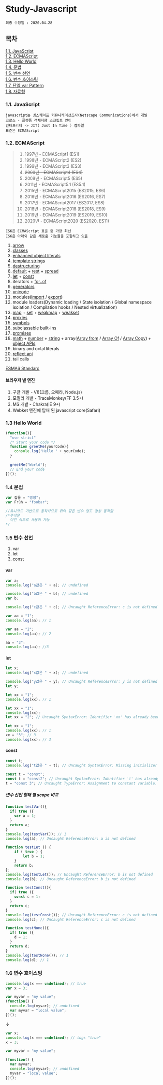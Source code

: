 # Study-Javascript
    최종 수정일 : 2020.04.28
    
## 목차
[1.1. JavaScript](#1.1.-JavaScript)   
[1.2. ECMAScript](#1.2.-ECMAScript)   
[1.3. Hello World](#1.3.-Hello-World)   
[1.4. 문법](#1.4.-문법)   
[1.5. 변수 선언](#1.5.-변수-선언)   
[1.6. 변수 호이스팅](#1.6.-변수-호이스팅)   
[1.7. 단일 var Pattern](#1.7.-단일-var-Pattern)   
[1.8. 자료형](#1.8.-자료형)   

### 1.1. JavaScript
    javascript는 넷스케이프 커뮤니케이션즈사(Netscape Communications)에서 개발   
    크로스 - 플랫폼 객체지향 스크립트 언어   
    인터프리터 -> JIT( Just In Time ) 컴파일   
    표준은 ECMAScript   

### 1.2. ECMAScript
    
> 01. 1997년 - ECMAScript1 (ES1)
> 02. 1998년 - ECMAScript2 (ES2)
> 03. 1999년 - ECMAScript3 (ES3)
> 04. ~~2000년 - ECMAScript4 (ES4)~~
> 05. 2009년 - ECMAScript5 (ES5)
> 06. 2011년 - ECMAScript5.1 (ES5.1)
> 07. 2015년 - ECMAScript2015 (ES2015, ES6)
> 08. 2016년 - ECMAScript2016 (ES2016, ES7)
> 09. 2017년 - ECMAScript2017 (ES2017, ES8)
> 10. 2018년 - ECMAScript2018 (ES2018, ES9)
> 11. 2019년 - ECMAScript2019 (ES2019, ES10)
> 12. 2020년 - ECMAScript2020 (ES2020, ES11)

    ES6은 ECMAScript 표준 중 가장 최신
    ES6은 아래와 같은 새로운 기능들을 포함하고 있음
   01. [arrow](https://developer.mozilla.org/en-US/docs/Web/JavaScript/Reference/Functions/Arrow_functions)
   02. [classes](https://developer.mozilla.org/en-US/docs/Web/JavaScript/Reference/Classes)
   03. [enhanced object literals](https://developer.mozilla.org/en-US/docs/Web/JavaScript/Guide/Grammar_and_types#Object_literals)
   04. [template strings](https://developer.mozilla.org/en-US/docs/Web/JavaScript/Reference/Template_literals)
   05. [destructuring](https://developer.mozilla.org/en-US/docs/Web/JavaScript/Reference/Operators/Destructuring_assignment)
   06. [default](https://developer.mozilla.org/en-US/docs/Web/JavaScript/Reference/Functions/Default_parameters) 
     + [rest](https://developer.mozilla.org/en-US/docs/Web/JavaScript/Reference/Functions/rest_parameters) 
     + [spread](https://developer.mozilla.org/ko/docs/Web/JavaScript/Reference/Operators/Spread_syntax)
   07. [let](https://developer.mozilla.org/en-US/docs/Web/JavaScript/Reference/Statements/let)
     + [const](https://developer.mozilla.org/en-US/docs/Web/JavaScript/Reference/Statements/const)
   08. iterators
     + [for..of](https://developer.mozilla.org/en-US/docs/Web/JavaScript/Reference/Statements/for...of)
   09. [generators](https://developer.mozilla.org/en-US/docs/Web/JavaScript/Reference/Iteration_protocols)
   10. [unicode](https://developer.mozilla.org/en-US/docs/Web/JavaScript/Reference/Global_Objects/RegExp/unicode)
   11. modules([import](https://developer.mozilla.org/en-US/docs/Web/JavaScript/Reference/Statements/import) 
             / [export](https://developer.mozilla.org/en-US/docs/Web/JavaScript/Reference/Statements/export))
   12. module loaders(Dynamic loading / State isolation / Global namespace isolation / Compilation hooks / Nested virtualization)
   13. [map](https://developer.mozilla.org/en-US/docs/Web/JavaScript/Reference/Global_Objects/Map) 
     + [set](https://developer.mozilla.org/en-US/docs/Web/JavaScript/Reference/Global_Objects/Set) 
     + [weakmap](https://developer.mozilla.org/en-US/docs/Web/JavaScript/Reference/Global_Objects/WeakMap) 
     + [weakset](https://developer.mozilla.org/en-US/docs/Web/JavaScript/Reference/Global_Objects/WeakSet)
   14. [proxies](https://developer.mozilla.org/en-US/docs/Web/JavaScript/Reference/Global_Objects/Proxy)
   15. [symbols](https://developer.mozilla.org/en-US/docs/Web/JavaScript/Reference/Global_Objects/Symbol)
   16. subclassable built-ins
   17. [promises](https://developer.mozilla.org/en-US/docs/Web/JavaScript/Reference/Global_Objects/Promise)
   18. [math](https://developer.mozilla.org/en-US/docs/Web/JavaScript/Reference/Global_Objects/Math) 
     + [number](https://developer.mozilla.org/en-US/docs/Web/JavaScript/Reference/Global_Objects/Number) 
     + [string]()
     + array([Array from](https://developer.mozilla.org/en-US/docs/Web/JavaScript/Reference/Global_Objects/Array/from) 
           / [Array Of](https://developer.mozilla.org/en-US/docs/Web/JavaScript/Reference/Global_Objects/Array/of) 
           / [Array Copy](https://developer.mozilla.org/en-US/docs/Web/JavaScript/Reference/Global_Objects/Array/copyWithin))
     + [object APIs](https://developer.mozilla.org/en-US/docs/Web/JavaScript/Reference/Global_Objects/Object/assign)
   19. binary and octal literals
   20. [reflect api](https://developer.mozilla.org/en-US/docs/Web/JavaScript/Reference/Global_Objects/Reflect)
   21. tail calls
   
   [ESMA6 Standard](http://www.ecma-international.org/ecma-262/6.0/, "ESMA6 전체스펙")

#### 브라우저 별 엔진
1. 구글 개발 - V8(크롬, 오페라, Node.js)
2. 모질라 개발 - TraceMonkey(FF 3.5+)
3. MS 개발 - Chakra(IE 9+)
4. Webket 엔진에 탑재 된 javascript core(Safari)

### 1.3 Hello World
```javascript
(function(){
  "use strict"
  /* Start your code */
  function greetMe(yourCode){
    console.log('Hello ' + yourCode);
  }
  
  greetMe("World");
  // End your code
})();
```

### 1.4 문법
```javascript
var 갑을 = "병정";
var Früh = "foobar";

//유니코드 기반으로 동작하므로 위와 같은 변수 명도 정상 동작함
/*주석은
  이런 식으로 사용이 가능
*/
```

### 1.5 변수 선언
1. var
2. let
3. const

#### var
```javascript
var a;
console.log("a값은 " + a); // undefined
```
```javascript
console.log("b값은 " + b); // undefined
var b;
```
```javascript
console.log("c값은 " + c); // Uncaught ReferenceError: c is not defined
```
```javascript
var aa = "1";
console.log(aa); // 1

var aa = "2";
console.log(aa); // 2

aa = "3";
console.log(aa); //3
```

#### let
```javascript
let x;
console.log("x값은 " + x); // undefined
```
```javascript
console.log("y값은 " + y); // Uncaught ReferenceError: y is not defined
let y;
```
```javascript
let xx = "1";
console.log(xx); // 1
```
```javascript
let xx = "1";
console.log(xx);
let xx = "2"; // Uncaught SyntaxError: Identifier 'xx' has already been declared
```
```javascript
let xx = "1"; 
console.log(xx); // 1
xx = "3"; // 3
console.log(xx); // 3
```

#### const
```javascript
const t;
console.log("t값은 " + t); // Uncaught SyntaxError: Missing initializer in const declaration
```
```javascript
const t = "const";
const t = "const2"; // Uncaught SyntaxError: Identifier 't' has already been declared
t = "const 3"; // Uncaught TypeError: Assignment to constant variable.
```

##### 변수 선언 형태 별 scope 비교
```javascript
function testVar(){
  if( true ){
    var a = 1;
  }
  return a;
}
console.log(testVar()); // 1
console.log(a); // Uncaught ReferenceError: a is not defined

function testLet () {
    if ( true ) {
        let b = 1;
    }
    return b;
};
console.log(testLet()); // Uncaught ReferenceError: b is not defined
console.log(b); // Uncaught ReferenceError: b is not defined

function testConst(){
  if( true ){
    const c = 1;
  }
  return c;
}
console.log(testConst()); // Uncaught ReferenceError: c is not defined
console.log(c); // Uncaught ReferenceError: c is not defined

function testNone(){
  if( true ){
    d = 1;
  }
  return d;
}
console.log(testNone()); // 1
console.log(d); // 1
```

### 1.6 변수 호이스팅
```javascript
console.log(x === undefined); // true
var x = 3;

var myvar = "my value";
(function() {
  console.log(myvar); // undefined
  var myvar = "local value";
})();
```
↓
```javascript
var x;
console.log(x === undefined); // logs "true"
x = 3;

var myvar = "my value";

(function() {
  var myvar;
  console.log(myvar); // undefined
  myvar = "local value";
})();
```

